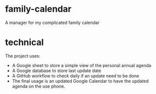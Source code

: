 # family-calendar
A manager for my complicated family calendar

# technical

The project uses:
- A Google sheet to store a simple view of the personal annual agenda
- A Google database to store last update date
- A GitHub workflow to check daily if an update need to be done
- The final usage is an updated Google Calendar to have the updated agenda on the use phone.



    
    
    
    
    
    
    

    


    
    

    
    



    
    
    
    
    
    
    
    
    

    

    
    
    
    
    

    
    

    
    
    

    
    
    
    
    